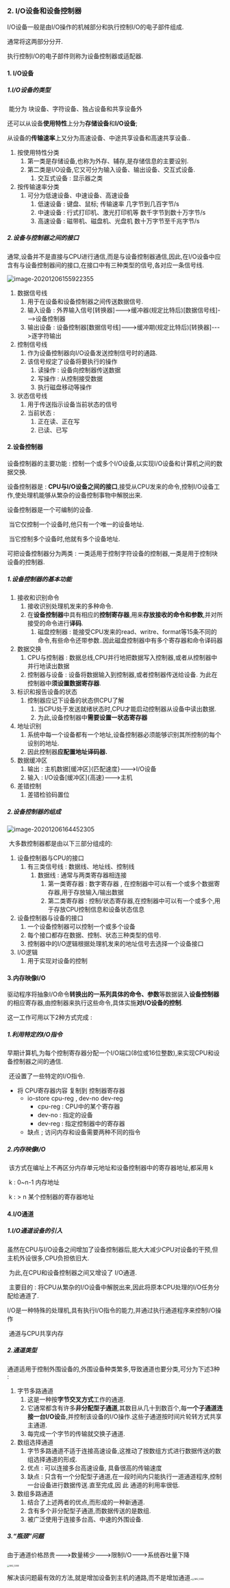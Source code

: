 ### 2. I/O设备和设备控制器

I/O设备一般是由I/O操作的机械部分和执行控制I/O的电子部件组成.

通常将这两部分分开.

执行控制I/O的电子部件则称为设备控制器或适配器.

#### 1. I/O设备

##### 1.I/O设备的类型

​		能分为 块设备、字符设备、独占设备和共享设备外

​		还可以从设备**使用特性**上分为**存储设备**和**I/O设备**;

​		从设备的**传输速率**上又分为高速设备、中途共享设备和高速共享设备..

1. 按使用特性分类
   1. 第一类是存储设备,也称为外存、辅存,是存储信息的主要设别.
   2. 第二类是I/O设备,它又可分为输入设备、输出设备、交互式设备.
      1. 交互式设备 : 显示器之类
2. 按传输速率分类
   1. 可分为低速设备、中速设备、高速设备
      1. 低速设备 : 键盘、鼠标; 传输速率 几字节到几百字节/s
      2. 中速设备 : 行式打印机、激光打印机等 数千字节到数十万字节/s
      3. 高速设备 : 磁带机、磁盘机、光盘机 数十万字节至千兆字节/s

##### 2.设备与控制器之间的接口

​		通常,设备并不是直接与CPU进行通信,而是与设备控制器通信,因此,在I/O设备中应含有与设备控制器间的接口,在接口中有三种类型的信号,各对应一条信号线.

![image-20201206155922355](%E8%AE%BE%E5%A4%87%E7%AC%94%E8%AE%B0.assets/image-20201206155922355.png)

1. 数据信号线
   1. 用于在设备和设备控制器之间传送数据信号.
   2. 输入设备 : 外界输入信号[转换器]--->缓冲器(规定比特后)[数据信号线]--->设备控制器
   3. 输出设备 : 设备控制器[数据信号线]--->缓冲期(规定比特后)[转换器]--->逐字符输出
2. 控制信号线
   1. 作为设备控制器向I/O设备发送控制信号时的通路.
   2. 该信号规定了设备将要执行的操作
      1. 读操作 : 设备向控制器传送数据
      2. 写操作 : 从控制接受数据
      3. 执行磁盘移动等操作
3. 状态信号线
   1. 用于传送指示设备当前状态的信号
   2. 当前状态 :
      1. 正在读、正在写
      2. 已读、已写

#### 2.设备控制器

设备控制器的主要功能 : 控制一个或多个I/O设备,以实现I/O设备和计算机之间的数据交换.

设备控制器是 : **CPU与I/O设备之间的接口**,接受从CPU发来的命令,控制I/O设备工作,使处理机能够从繁杂的设备控制事物中解脱出来.

设备控制器是一个可编制的设备.

​	当它仅控制一个设备时,他只有一个唯一的设备地址.

​	当它控制多个设备时,他就有多个设备地址.

可把设备控制器分为两类 : 一类适用于控制字符设备的控制器,一类是用于控制块设备的控制器.

##### 1.设备控制器的基本功能

1. 接收和识别命令
   1. 接收识别处理机发来的多种命令.
   2. 在**设备控制器**中具有相应的**控制寄存器**,用来**存放接收的命令和参数**,并对所接受的命令进行**译码**.
      1. 磁盘控制器 : 能接受CPU发来的read、writre、format等15条不同的命令,有些命令还带参数..因此磁盘控制器中有多个寄存器和命令译码器
2. 数据交换
   1. CPU与控制器 : 数据总线,CPU并行地把数据写入控制器,或者从控制器中并行地读出数据
   2. 控制器与设备 : 设备将数据输入到控制器,或者控制器传送给设备. 为此在控制器中**须设置数据寄存器**.
3. 标识和报告设备的状态
   1. 控制器应记下设备的状态供CPU了解
      1. 当CPU处于发送就绪状态时,CPU才能启动控制器从设备中读出数据.
      2. 为此,设备控制器中**需要设置一状态寄存器**
4. 地址识别
   1. 系统中每一个设备都有一个地址,设备控制器必须能够识别其所控制的每个设别的地址.
   2. 因此控制器**应配置地址译码器.**
5. 数据缓冲区
   1. 输出 : 主机数据[缓冲区]{匹配速度}--->I/O设备
   2. 输入 : I/O设备[缓冲区]{高速}--->主机
6. 差错控制
   1. 差错检验码置位

##### 2.设备控制器的组成

![image-20201206164452305](%E8%AE%BE%E5%A4%87%E7%AC%94%E8%AE%B0.assets/image-20201206164452305.png)

​		大多数控制器都是由以下三部分组成的:

1. 设备控制器与CPU的接口
   1. 有三类信号线 : 数据线、地址线、控制线
      1. 数据线 : 通常与两类寄存器相连接
         1. 第一类寄存器 : 数字寄存器 , 在控制器中可以有一个或多个数据寄存器,用于存放输入/输出数据
         2. 第二类寄存器 : 控制/状态寄存器,在控制器中可以有一个或多个,用于存放CPU控制信息和设备状态信息
2. 设备控制器与设备的接口
   1. 一个设备控制器可以控制一个或多个设备
   2. 每个接口都存在数据、控制、状态三种类型的信号.
   3. 控制器中的I/O逻辑根据处理机发来的地址信号去选择一个设备接口
3. I/O逻辑
   1. 用于实现对设备的控制

#### 3.内存映像I/O

驱动程序将抽象I/O命令**转换出的一系列具体的命令、参数**等数据装入**设备控制器**的相应寄存器,由控制器来执行这些命令,具体实施**对I/O设备的控制**.

这一工作可用以下2种方式完成 :

##### 1.利用特定的I/O指令

​		早期计算机,为每个控制寄存器分配一个I/O端口(8位或16位整数),来实现CPU和设备控制器之间的通信.

​		还设置了一些特定的I/O指令.

- 将 CPU寄存器内容 复制到 控制器寄存器
  - io-store  cpu-reg ,   dev-no  dev-reg
    - cpu-reg : CPU中的某个寄存器
    - dev-no : 指定的设备
    - dev-reg : 指定控制器中的寄存器
  - 缺点 ; 访问内存和设备需要两种不同的指令

##### 2.内存映像I/O

​		该方式在编址上不再区分内存单元地址和设备控制器中的寄存器地址,都采用 k 

​				k : 0~n-1   内存地址

​				k : > n		某个控制器的寄存器地址

#### 4.I/O通道

##### 1.I/O通道设备的引入

​		虽然在CPU与I/O设备之间增加了设备控制器后,能大大减少CPU对设备的干预,但主机外设很多,CPU负担依旧大.

​		为此,在CPU和设备控制器之间又增设了 I/O通道.

​		主要目的 : 将CPU从繁杂的I/O设备中解脱出来,因此将原本CPU处理的I/O任务分配给通道了.

​		I/O是一种特殊的处理机,具有执行I/O指令的能力,并通过执行通道程序来控制I/O操作

​		通道与CPU共享内存

##### 2.通道类型

​		通道适用于控制外围设备的,外围设备种类繁多,导致通道也要分类,可分为下述3种 :

1. 字节多路通道
   1. 这是一种按**字节交叉方式**工作的通道.
   2. 它通常都含有许多**非分配型子通道**,其数目从几十到数百个,每**一个子通道连接一台I/O设**备,并控制该设备的I/O操作.这些子通道按时间片轮转方式共享主通道.
   3. 每完成一个字节的传输就交换子通道.
2. 数组选择通道
   1. 字节多路通道不适于连接高速设备,这推动了按数组方式进行数据传送的数组选择通道的形成.
   2. 优点 : 可以连接多台高速设备, 具备很高的传输速度
   3. 缺点 : 只含有一个分配型子通道,在一段时间内只能执行一道通道程序,控制一台设备进行数据传送.直至完成,因 此 通道的利用率很低.
3. 数组多路通道
   1. 结合了上述两者的优点,而形成的一种新通道.
   2. 含有多个非分配型子通道,而数据传送的是数组.
   3. 被广泛使用于连接多台高、中速的外围设备.

##### 3.“瓶颈”问题

​		由于通道价格昂贵--->数量稀少--->限制I/O--->系统吞吐量下降

<img src="%E8%AE%BE%E5%A4%87%E7%AC%94%E8%AE%B0.assets/IMG_5088.jpg" alt="IMG_5088" style="zoom: 33%;" />

解决该问题最有效的方法,就是增加设备到主机的通路,而不是增加通道.<img src="%E8%AE%BE%E5%A4%87%E7%AC%94%E8%AE%B0.assets/IMG_5089.jpg" alt="IMG_5089" style="zoom:33%;" />

